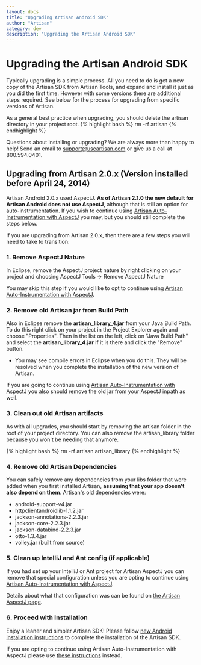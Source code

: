 ```yaml
---
layout: docs
title: "Upgrading Artisan Android SDK"
author: "Artisan"
category: dev
description: "Upgrading the Artisan Android SDK"
---
```


# Upgrading the Artisan Android SDK

Typically upgrading is a simple process. All you need to do is get a new copy of the Artisan SDK from Artisan Tools, and expand and install it just as you did the first time. However with some versions there are additional steps required. See below for the process for upgrading from specific versions of Artisan.

As a general best practice when upgrading, you should delete the artisan directory in your project root.
{% highlight bash %}
rm -rf artisan
{% endhighlight %}

<div class="note note-hint">
  <p>Questions about installing or upgrading? We are always more than happy to help! Send an email to <a href="mailto:support@useartisan.com?Subject=Android%20SDK%20Upgrade%20Help" target="_top">support@useartisan.com</a> or give us a call at 800.594.0401.</p>
</div>

## Upgrading from Artisan 2.0.x (Version installed before April 24, 2014)

<div class="note note-important">
  <p>Artisan Android 2.0.x used AspectJ. <strong>As of Artisan 2.1.0 the new default for Artisan Android does not use AspectJ</strong>, although that is still an option for auto-instrumentation. If you wish to continue using <a href="/dev/android-aspectj/">Artisan Auto-Instrumentation with AspectJ</a> you may, but you should still complete the steps below.</p>
</div>

If you are upgrading from Artisan 2.0.x, then there are a few steps you will need to take to transition:

### 1\. Remove AspectJ Nature

In Eclipse, remove the AspectJ project nature by right clicking on your project and choosing AspectJ Tools -> Remove AspectJ Nature

<div class="note note-hint">
  <p>You may skip this step if you would like to opt to continue using <a href="/dev/android-aspectj/">Artisan Auto-Instrumentation with AspectJ</a>.</p>
</div>

### 2\. Remove old Artisan jar from Build Path

Also in Eclipse remove the **artisan_library_4.jar** from your Java Build Path. To do this right click on your project in the Project Explorer again and choose \"Properties\". Then in the list on the left, click on \"Java Build Path\" and select the **artisan_library_4.jar** if it is there and click the \"Remove\" button.

* You may see compile errors in Eclipse when you do this. They will be resolved when you complete the installation of the new version of Artisan.

<div class="note note-hint">
  <p>If you are going to continue using <a href="/dev/android-aspectj/">Artisan Auto-Instrumentation with AspectJ</a> you also should remove the old jar from your AspectJ inpath as well.</p>
</div>

### 3\. Clean out old Artisan artifacts

As with all upgrades, you should start by removing the artisan folder in the root of your project directory. You can also remove the artisan_library folder because you won't be needing that anymore.

{% highlight bash %}
rm -rf artisan artisan_library
{% endhighlight %}

### 4\. Remove old Artisan Dependencies

You can safely remove any dependencies from your libs folder that were added when you first installed Artisan, <strong>assuming that your app doesn't also depend on them</strong>. Artisan's old dependencies were:

<ul>
    <li>android-support-v4.jar</li>
    <li>httpclientandroidlib-1.1.2.jar</li>
    <li>jackson-annotations-2.2.3.jar</li>
    <li>jackson-core-2.2.3.jar</li>
    <li>jackson-databind-2.2.3.jar</li>
    <li>otto-1.3.4.jar</li>
    <li>volley.jar (built from source)</li>
</ul>

### 5\. Clean up IntelliJ and Ant config (if applicable)

If you had set up your IntelliJ or Ant project for Artisan AspectJ you can remove that special configuration unless you are opting to continue using <a href="/dev/android-aspectj/">Artisan Auto-Instrumentation with AspectJ</a>.

Details about what that configuration was can be found on <a href="/dev/android-aspectj/">the Artisan AspectJ page</a>.

### 6\. Proceed with Installation

Enjoy a leaner and simpler Artisan SDK! Please follow <a href="/dev/quickstart-for-android/">new Android installation instructions</a> to complete the installation of the Artisan SDK.

<div class="note note-hint">
  <p>If you are opting to continue using Artisan Auto-Instrumentation with AspectJ please use <a href="/dev/android-aspectj/">these instructions</a> instead.</p>
</div>

